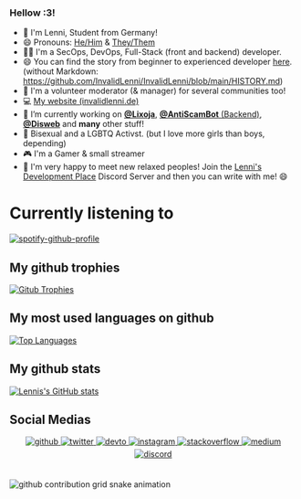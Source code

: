 ### Hellow :3!
- 🚩 I'm Lenni, Student from Germany!
- 😄 Pronouns: [He/Him](https://pronoun.is/he) & [They/Them](https://pronoun.they)
- 👩‍💻 I'm a SecOps, DevOps, Full-Stack (front and backend) developer.
- 😄 You can find the story from beginner to experienced developer [here](https://github.com/InvalidLenni/InvalidLenni/blob/main/HISTORY.md). (without Markdown: https://github.com/InvalidLenni/InvalidLenni/blob/main/HISTORY.md)
- 🔨 I'm a volunteer moderator (& manager) for several communities too!
- 💻 [My website (invalidlenni.de)](https://invalidlenni.de)
- 🔭 I’m currently working on [**@Lixoja**](https://www.lixoja.xyz/invite), [**@AntiScamBot** (Backend)](https://github.com/AntiScamBot/backend), [**@Disweb**](https://invalidlenni.gitbook.io/disweb/) and **many** other stuff! 
- 🌈 Bisexual and a LGBTQ Activst. (but I love more girls than boys, depending)
- 🎮 I'm a Gamer & small streamer
- 👋 I'm very happy to meet new relaxed peoples! Join the [Lenni's Development Place](https://discord.gg/ntJEy5ADMu) Discord Server and then you can write with me! 😄
# Currently listening to
[![spotify-github-profile](https://spotify-github-profile.vercel.app/api/view?uid=78buic09azh0aghqtt410l1s4&cover_image=true&theme=default&bar_color=53b14f&bar_color_cover=false)](https://spotify-github-profile.vercel.app/api/view?uid=78buic09azh0aghqtt410l1s4&redirect=true)
## My github trophies
[![Gitub Trophies](https://github-profile-trophy.vercel.app/?username=invalidlenni&theme=discord)](https://invalidlenni.de/)
## My most used languages on github
[![Top Languages](https://github-readme-stats.vercel.app/api/top-langs/?username=invalidlenni&layout=compact)](https://invalidlenni.de/)
## My github stats
[![Lennis's GitHub stats](https://github-readme-stats.vercel.app/api?username=invalidlenni&show_icons=true&theme=radical)](https://invalidlenni.de/)
## Social Medias
<div align="center">
<a href="https://github.com/invalidlenni" target="_blank">
<img src=https://img.shields.io/badge/github-%2324292e.svg?&style=for-the-badge&logo=github&logoColor=white alt=github style="margin-bottom: 5px;" />
</a>
<a href="https://twitter.com/invalidlenni" target="_blank">
<img src=https://img.shields.io/badge/twitter-%2300acee.svg?&style=for-the-badge&logo=twitter&logoColor=white alt=twitter style="margin-bottom: 5px;" />
</a>
<a href="https://dev.to/invalidlenni" target="_blank">
<img src=https://img.shields.io/badge/dev.to-%2308090A.svg?&style=for-the-badge&logo=dev.to&logoColor=white alt=devto style="margin-bottom: 5px;" />
</a>
<a href="https://instagram.com/invalidlenni" target="_blank">
<img src=https://img.shields.io/badge/instagram-%23000000.svg?&style=for-the-badge&logo=instagram&logoColor=white alt=instagram style="margin-bottom: 5px;" />
</a>
<a href="https://stackoverflow.com/users/14937630/invalidlenni" target="_blank">
<img src=https://img.shields.io/badge/stackoverflow-%23F28032.svg?&style=for-the-badge&logo=stackoverflow&logoColor=white alt=stackoverflow style="margin-bottom: 5px;" />
</a>
<a href="https://medium.com/@invalidlenni" target="_blank">
<img src=https://img.shields.io/badge/medium-%23292929.svg?&style=for-the-badge&logo=medium&logoColor=white alt=medium style="margin-bottom: 5px;" />
</a> 
<a href="https://discord.com/users/814233207515643974" target="_blank">
<img src=https://img.shields.io/badge/discord-%5865F2.svg?&style=for-the-badge&logo=discord&logoColor=white alt=discord style="margin-bottom: 5px;" />
</a>  
</div>  
  

</br>

 

 ![github contribution grid snake animation](https://raw.githubusercontent.com/InvalidLenni/InvalidLenni/blob/output/github-contribution-grid-snake.svg)
